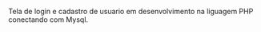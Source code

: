Tela de login e cadastro de usuario em desenvolvimento na liguagem PHP conectando com Mysql.


<img href = "https://user-images.githubusercontent.com/111146154/209554028-9cdc59fb-5330-45cd-9246-7130cc2e2d14.png">
